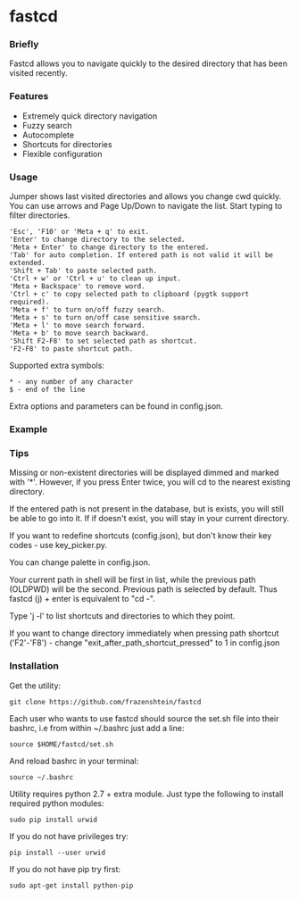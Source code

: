 fastcd
======

### Briefly

Fastcd allows you to navigate quickly to the desired directory that has been visited recently.

### Features

* Extremely quick directory navigation
* Fuzzy search
* Autocomplete
* Shortcuts for directories
* Flexible configuration

### Usage

Jumper shows last visited directories and allows you change cwd quickly.
You can use arrows and Page Up/Down to navigate the list.
Start typing to filter directories.

    'Esc', 'F10' or 'Meta + q' to exit.
    'Enter' to change directory to the selected.
    'Meta + Enter' to change directory to the entered.
    'Tab' for auto completion. If entered path is not valid it will be extended.
    'Shift + Tab' to paste selected path.
    'Ctrl + w' or 'Ctrl + u' to clean up input.
    'Meta + Backspace' to remove word.
    'Ctrl + c' to copy selected path to clipboard (pygtk support required).
    'Meta + f' to turn on/off fuzzy search.
    'Meta + s' to turn on/off case sensitive search.
    'Meta + l' to move search forward.
    'Meta + b' to move search backward.
    'Shift F2-F8' to set selected path as shortcut.
    'F2-F8' to paste shortcut path.

Supported extra symbols:

    * - any number of any character
    $ - end of the line

Extra options and parameters can be found in config.json.

### Example



### Tips

Missing or non-existent directories will be displayed dimmed and marked with '*'.
However, if you press Enter twice, you will cd to the nearest existing directory.

If the entered path is not present in the database, but is exists, you will still be able to go into it.
If if doesn't exist, you will stay in your current directory.

If you want to redefine shortcuts (config.json), but don't know their key codes - use key_picker.py.

You can change palette in config.json.

Your current path in shell will be first in list,
while the previous path (OLDPWD) will be the second.
Previous path is selected by default.
Thus fastcd (j) + enter is equivalent to "cd -".

Type 'j -l' to list shortcuts and directories to which they point.

If you want to change directory immediately when pressing path shortcut ('F2'-'F8') - change "exit_after_path_shortcut_pressed" to 1 in config.json

### Installation

Get the utility:

    git clone https://github.com/frazenshtein/fastcd

Each user who wants to use fastcd should source the
set.sh file into their bashrc, i.e from within ~/.bashrc just add
a line:

    source $HOME/fastcd/set.sh

And reload bashrc in your terminal:

    source ~/.bashrc

Utility requires python 2.7 + extra module.
Just type the following to install required python modules:

    sudo pip install urwid

If you do not have privileges try:

    pip install --user urwid

If you do not have pip try first:

    sudo apt-get install python-pip

